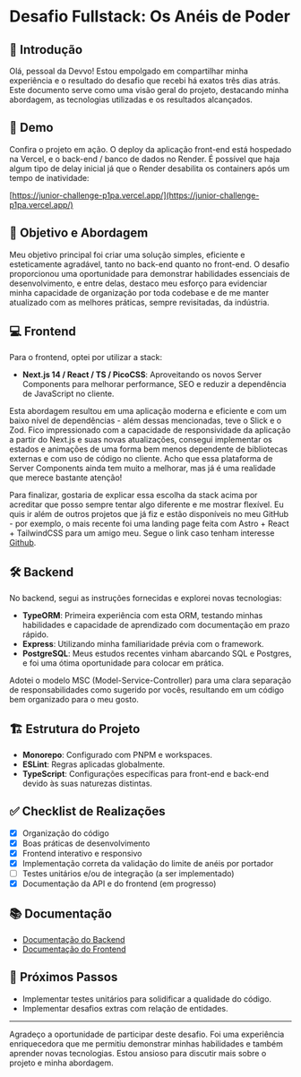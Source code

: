 # Desafio Fullstack: Os Anéis de Poder

## 🌟 Introdução

Olá, pessoal da Devvo! Estou empolgado em compartilhar minha experiência e o resultado do desafio que recebi há exatos três dias atrás. Este documento serve como uma visão geral do projeto, destacando minha abordagem, as tecnologias utilizadas e os resultados alcançados.

## 🚀 Demo

Confira o projeto em ação. O deploy da aplicação front-end está hospedado na Vercel, e o back-end / banco de dados no Render. É possível que haja algum tipo de delay inicial já que o Render desabilita os containers após um tempo de inatividade:

[https://junior-challenge-p1pa.vercel.app/](https://junior-challenge-p1pa.vercel.app/)

## 🎯 Objetivo e Abordagem

Meu objetivo principal foi criar uma solução simples, eficiente e esteticamente agradável, tanto no back-end quanto no front-end. O desafio proporcionou uma oportunidade para demonstrar habilidades essenciais de desenvolvimento, e entre delas, destaco meu esforço para evidenciar minha capacidade de organização por toda codebase e de me manter atualizado com as melhores práticas, sempre revisitadas, da indústria.

## 💻 Frontend

Para o frontend, optei por utilizar a stack:

- **Next.js 14 / React / TS / PicoCSS**: Aproveitando os novos Server Components para melhorar performance, SEO e reduzir a dependência de JavaScript no cliente.

Esta abordagem resultou em uma aplicação moderna e eficiente e com um baixo nível de dependências - além dessas mencionadas, teve o Slick e o Zod. Fico impressionado com a capacidade de responsividade da aplicação a partir do Next.js e suas novas atualizações, consegui implementar os estados e animações de uma forma bem menos dependente de bibliotecas externas e com uso de código no cliente. Acho que essa plataforma de Server Components ainda tem muito a melhorar, mas já é uma realidade que merece bastante atenção!

Para finalizar, gostaria de explicar essa escolha da stack acima por acreditar que posso sempre tentar algo diferente e me mostrar flexível. Eu quis ir além de outros projetos que já fiz e estão disponíveis no meu GitHub - por exemplo, o mais recente foi uma landing page feita com Astro + React + TailwindCSS para um amigo meu. Segue o link caso tenham interesse [Github](https://github.com/p1padev/gztrentin-v2).

## 🛠 Backend

No backend, segui as instruções fornecidas e explorei novas tecnologias:

- **TypeORM**: Primeira experiência com esta ORM, testando minhas habilidades e capacidade de aprendizado com documentação em prazo rápido.
- **Express**: Utilizando minha familiaridade prévia com o framework.
- **PostgreSQL**: Meus estudos recentes vinham abarcando SQL e Postgres, e foi uma ótima oportunidade para colocar em prática.

Adotei o modelo MSC (Model-Service-Controller) para uma clara separação de responsabilidades como sugerido por vocês, resultando em um código bem organizado para o meu gosto.

## 🏗 Estrutura do Projeto

- **Monorepo**: Configurado com PNPM e workspaces.
- **ESLint**: Regras aplicadas globalmente.
- **TypeScript**: Configurações específicas para front-end e back-end devido às suas naturezas distintas.

## ✅ Checklist de Realizações

- [x] Organização do código
- [x] Boas práticas de desenvolvimento
- [x] Frontend interativo e responsivo
- [x] Implementação correta da validação do limite de anéis por portador
- [ ] Testes unitários e/ou de integração (a ser implementado)
- [x] Documentação da API e do frontend (em progresso)

## 📚 Documentação

- [Documentação do Backend](./backend/README.md)
- [Documentação do Frontend](./frontend/README.md)

## 🔮 Próximos Passos

- Implementar testes unitários para solidificar a qualidade do código.
- Implementar desafios extras com relação de entidades.

---

Agradeço a oportunidade de participar deste desafio. Foi uma experiência enriquecedora que me permitiu demonstrar minhas habilidades e também aprender novas tecnologias. Estou ansioso para discutir mais sobre o projeto e minha abordagem.
